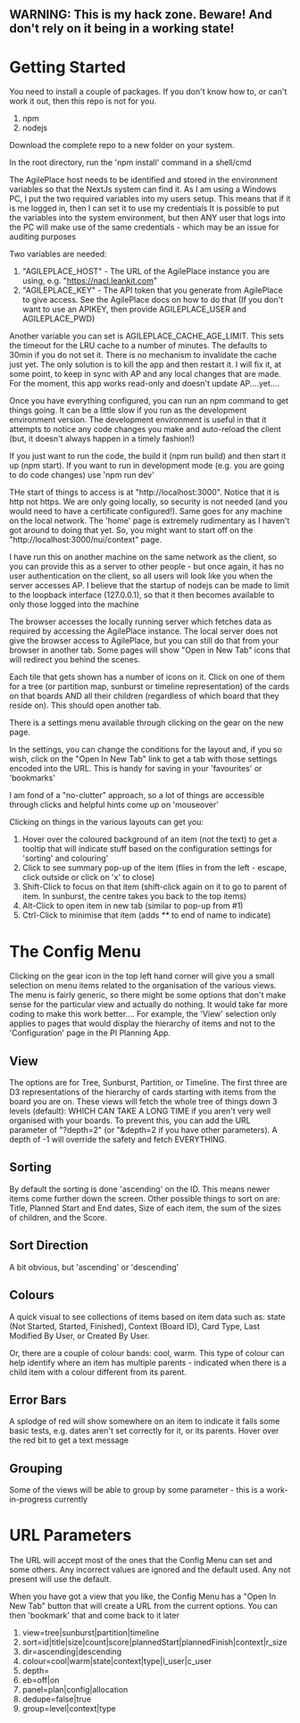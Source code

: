 ## WARNING: This is my hack zone. Beware! And don't rely on it being in a working state!

# Getting Started

You need to install a couple  of packages. If you don't know how to, or can't work it out, then this repo is not for you.

1. npm
2. nodejs

Download the complete repo to a new folder on your system.

In the root directory, run the 'npm install' command in a shell/cmd

The AgilePlace host needs to be identified and stored in the environment variables so that the NextJs system can find it.
As I am using a Windows PC, I put the two required variables into my users setup. This means that if it is me logged in, then I can set it to use my credentials
It is possible to put the variables into the system environment, but then ANY user that logs into the PC will make use of the same credentials - which may be an issue for auditing purposes

Two variables are needed:
1. "AGILEPLACE_HOST" - The URL of the AgilePlace instance you are using, e.g. "https://nacl.leankit.com"
2. "AGILEPLACE_KEY" - The API token that you generate from AgilePlace to give access. See the AgilePlace docs on how to do that
(If you don't want to use an APIKEY, then provide AGILEPLACE_USER and AGILEPLACE_PWD)

Another variable you can set is AGILEPLACE_CACHE_AGE_LIMIT. This sets the timeout for the LRU cache to a number of minutes. The defaults to 30min if you do not set it. There is no mechanism to invalidate the cache just yet. The only solution is to kill the app and then restart it. I will fix it, at some point, to keep in sync with AP and any local changes that are made. For the moment, this app works read-only and doesn't update AP....yet....

Once you have everything configured, you can run an npm command to get things going. It can be a little slow if you run as the development environment version. The development environment is useful in that it attempts to notice any code changes you make and auto-reload the client (but, it doesn't always happen in a timely fashion!)

If you just want to run the code, the build it (npm run build) and then start it up (npm start). If you want to run in development mode (e.g. you are going to do code changes) use 'npm run dev'

THe start of things to access is at "http://localhost:3000". Notice that it is http not https. We are only going locally, so security is not needed (and you would need to have a certificate configured!). Same goes for any machine on the local network. The 'home' page is extremely rudimentary as I haven't got around to doing that yet. So, you might want to start off on the "http://localhost:3000/nui/context" page.

I have run this on another machine on the same network as the client, so you can provide this as a server to other people - but once again, it has no user authentication on the client, so all users will look like you when the server accesses AP. I believe that the startup of nodejs can be made to limit to the loopback interface (127.0.0.1), so that it then becomes available to only those logged into the machine

The browser accesses the locally running server which fetches data as required by accessing the AgilePlace instance. The local server does not give the browser access to AgilePlace, but you can still do that from your browser in another tab. Some pages will show "Open in New Tab" icons that will redirect you behind the scenes.

Each tile that gets shown has a number of icons on it. Click on one of them for a tree (or partition map, sunburst or timeline representation) of the cards on that boards AND all their children (regardless of which board that they reside on). This should open another tab.

There is a settings menu available through clicking on the gear on the new page.

In the settings, you can change the conditions for the layout and, if you so wish, click on the "Open In New Tab" link to get a tab with those settings encoded into the URL. This is handy for saving in your 'favourites' or 'bookmarks'

I am fond of a "no-clutter" approach, so a lot of things are accessible through clicks and helpful hints come up on 'mouseover'

Clicking on things in the various layouts can get you:
1. Hover over the coloured background of an item (not the text) to get a tooltip that will indicate stuff based on the configuration settings for 'sorting' and colouring'
2. Click to see summary pop-up of the item (flies in from the left - escape, click outside or click on 'x' to close)
3. Shift-Click to focus on that item (shift-click again on it to go to parent of item. In sunburst, the centre takes you back to the top items)
4. Alt-Click to open item in new tab (similar to pop-up from #1)
5. Ctrl-Click to minimise that item (adds ** to end of name to indicate)

# The Config Menu

Clicking on the gear icon in the top left hand corner will give you a small selection on menu items related to the organisation of the various views. The menu is fairly generic, so there might be some options that don't make sense for the particular view and actually do nothing. It would take far more coding to make this work better.... For example, the 'View' selection only applies to pages that would display the hierarchy of items and not to the 'Configuration' page in the PI Planning App.

## View
The options are for Tree, Sunburst, Partition, or Timeline. The first three are D3 representations of the hierarchy of cards starting with items from the board you are on. These views will fetch the whole tree of things down 3 levels (default): WHICH CAN TAKE A LONG TIME if you aren't very well organised with your boards. To prevent this, you can add the URL parameter of "?depth=2" (or "&depth=2 if you have other parameters). A depth of -1 will override the safety and fetch EVERYTHING.

## Sorting
By default the sorting is done 'ascending' on the ID. This means newer items come further down the screen. Other possible things to sort on are: Title, Planned Start and End dates, Size of each item, the sum of the sizes of children, and the Score.

## Sort Direction
A bit obvious, but 'ascending' or 'descending'

## Colours
A quick visual to see collections of items based on item data such as: state (Not Started, Started, Finished), Context (Board ID), Card Type, Last Modified By User, or Created By User. 

Or, there are a couple of colour bands: cool, warm. This type of colour can help identify where an item has multiple parents - indicated when there is a child item with a colour different from its parent.

## Error Bars
A splodge of red will show somewhere on an item to indicate it fails some basic tests, e.g. dates aren't set correctly for it, or its parents. Hover over the red bit to get a text message

## Grouping
Some of the views will be able to group by some parameter - this is a work-in-progress currently

# URL Parameters

The URL will accept most of the ones that the Config Menu can set and some others. Any incorrect values are ignored and the default used. Any not present will use the default. 

When you have got a view that you like, the Config Menu has a "Open In New Tab" button that will create a URL from the current options. You can then 'bookmark' that and come back to it later

1. view=tree|sunburst|partition|timeline
2. sort=id|title|size|count|score|plannedStart|plannedFinish|context|r_size
3. dir=ascending|descending
4. colour=cool|warm|state|context|type|l_user|c_user
5. depth=<num>
6. eb=off|on
7. panel=plan|config|allocation
8. dedupe=false|true
9. group=level|context|type


